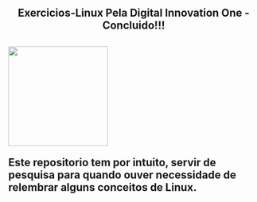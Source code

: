 <h2 align="center"> Exercicios-Linux Pela  Digital  Innovation One - Concluido!!!<h2>
<img src = https://user-images.githubusercontent.com/74150548/213228180-f8b9d184-3ec9-4cfe-bcfc-4348c654833c.png width=200px>

<p> Este repositorio tem por intuito, servir de pesquisa para quando ouver necessidade de relembrar alguns conceitos de Linux.</p>

